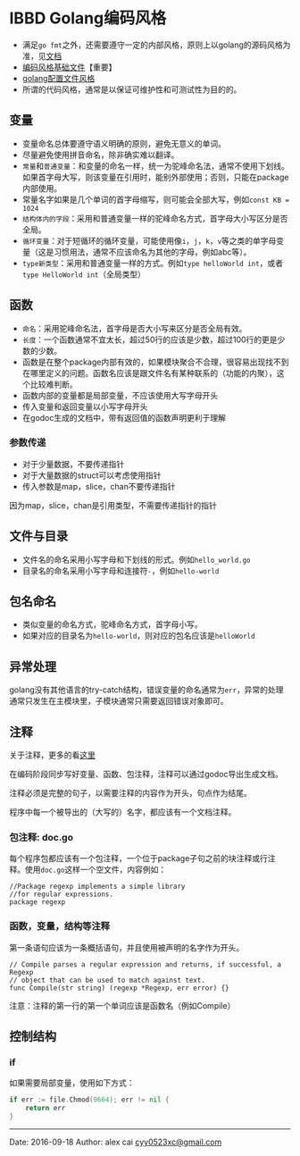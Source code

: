 # IBBD Golang编码风格

- 满足`go fmt`之外，还需要遵守一定的内部风格，原则上以golang的源码风格为准，见[文档](https://github.com/golang/go)
- [编码风格基础文件](https://github.com/Ronmi/effectivego-tw/blob/master/effectivego.md)【重要】
- [golang配置文件风格](/golang/golang-env-config.md)
- 所谓的代码风格，通常是以保证可维护性和可测试性为目的的。

## 变量

- 变量命名总体要遵守语义明确的原则，避免无意义的单词。
- 尽量避免使用拼音命名，除非确实难以翻译。
- `常量`和`普通变量`：和变量的命名一样，统一为驼峰命名法，通常不使用下划线。如果首字母大写，则该变量在引用时，能别外部使用；否则，只能在package内部使用。
- 常量名字如果是几个单词的首字母缩写，则可能会全部大写，例如`const KB = 1024`
- `结构体内的字段`：采用和普通变量一样的驼峰命名方式，首字母大小写区分是否全局。
- `循环变量`：对于短循环的循环变量，可能使用像`i`，`j`，`k`，`v`等之类的单字母变量（这是习惯用法，通常不应该命名为其他的字母，例如abc等）。
- `type新类型`：采用和普通变量一样的方式。例如`type helloWorld int`，或者`type HelloWorld int`（全局类型）


## 函数

- `命名`：采用驼峰命名法，首字母是否大小写来区分是否全局有效。
- `长度`：一个函数通常不宜太长，超过50行的应该是少数，超过100行的更是少数的少数。
- 函数是在整个package内部有效的，如果模块聚合不合理，很容易出现找不到在哪里定义的问题。函数名应该是跟文件名有某种联系的（功能的内聚），这个比较难判断。
- 函数内部的变量都是局部变量，不应该使用大写字母开头
- 传入变量和返回变量以小写字母开头
- 在godoc生成的文档中，带有返回值的函数声明更利于理解

### 参数传递

- 对于少量数据，不要传递指针
- 对于大量数据的struct可以考虑使用指针
- 传入参数是map，slice，chan不要传递指针

因为map，slice，chan是引用类型，不需要传递指针的指针

## 文件与目录

- 文件名的命名采用小写字母和下划线的形式。例如`hello_world.go`
- 目录名的命名采用小写字母和连接符`-`，例如`hello-world`

## 包名命名

- 类似变量的命名方式，驼峰命名方式，首字母小写。
- 如果对应的目录名为`hello-world`，则对应的包名应该是`helloWorld`

## 异常处理

golang没有其他语言的try-catch结构，错误变量的命名通常为`err`，异常的处理通常只发生在主模块里，子模块通常只需要返回错误对象即可。

## 注释

关于注释，更多的看[这里](http://www.philo.top/2015/07/10/golang-doc/)

在编码阶段同步写好变量、函数、包注释，注释可以通过godoc导出生成文档。

注释必须是完整的句子，以需要注释的内容作为开头，句点作为结尾。

程序中每一个被导出的（大写的）名字，都应该有一个文档注释。

### 包注释: doc.go

每个程序包都应该有一个包注释，一个位于package子句之前的块注释或行注释。使用`doc.go`这样一个空文件，内容例如：

```
//Package regexp implements a simple library 
//for regular expressions.
package regexp 
```

### 函数，变量，结构等注释

第一条语句应该为一条概括语句，并且使用被声明的名字作为开头。

```
// Compile parses a regular expression and returns, if successful, a Regexp
// object that can be used to match against text.
func Compile(str string) (regexp *Regexp, err error) {}
```

注意：注释的第一行的第一个单词应该是函数名（例如Compile）

## 控制结构

### if

如果需要局部变量，使用如下方式：

```go
if err := file.Chmod(0664); err != nil {
    return err
}
```




---------

Date: 2016-09-18  Author: alex cai <cyy0523xc@gmail.com>
